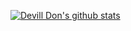 [![Devill Don's github stats](https://github-readme-stats.vercel.app/api?username=devillD)](https://github.com/anuraghazra/github-readme-stats)
